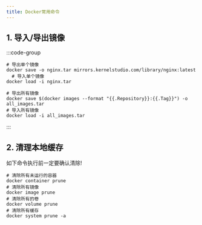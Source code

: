 ```yaml
---
title: Docker常用命令
---
```


## 1. 导入/导出镜像

:::code-group

```shell [导入镜像]
# 导出单个镜像 
docker save -o nginx.tar mirrors.kernelstudio.com/library/nginx:latest
  # 导入单个镜像
docker load -i nginx.tar
```

```shell [导出镜像]
# 导出所有镜像
docker save $(docker images --format "{{.Repository}}:{{.Tag}}") -o all_images.tar
# 导入所有镜像
docker load -i all_images.tar
```

:::

## 2. 清理本地缓存

如下命令执行前一定要确认清除!

```shell
# 清除所有未运行的容器
docker container prune  
# 清除所有镜像
docker image prune
# 清除所有的卷
docker volume prune
# 清除所有缓存
docker system prune -a
```
